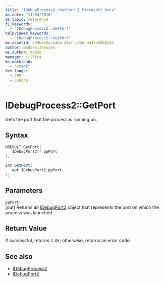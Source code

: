 ```yaml
---
title: "IDebugProcess2::GetPort | Microsoft Docs"
ms.date: "11/04/2016"
ms.topic: reference
f1_keywords:
  - "IDebugProcess2::GetPort"
helpviewer_keywords:
  - "IDebugProcess2::GetPort"
ms.assetid: e39b6e5a-64eb-48cf-a53d-da4fdb968e2d
author: madskristensen
ms.author: madsk
manager: jillfra
ms.workload:
  - "vssdk"
dev_langs:
  - CPP
  - CSharp
---
```

# IDebugProcess2::GetPort
Gets the port that the process is running on.

## Syntax

```cpp
HRESULT GetPort( 
   IDebugPort2** ppPort
);
```

```csharp
int GetPort( 
   out IDebugPort2 ppPort
);
```

## Parameters
`ppPort`\
[out] Returns an [IDebugPort2](../../../extensibility/debugger/reference/idebugport2.md) object that represents the port on which the process was launched.

## Return Value
 If successful, returns `S_OK`; otherwise, returns an error code.

## See also
- [IDebugProcess2](../../../extensibility/debugger/reference/idebugprocess2.md)
- [IDebugPort2](../../../extensibility/debugger/reference/idebugport2.md)